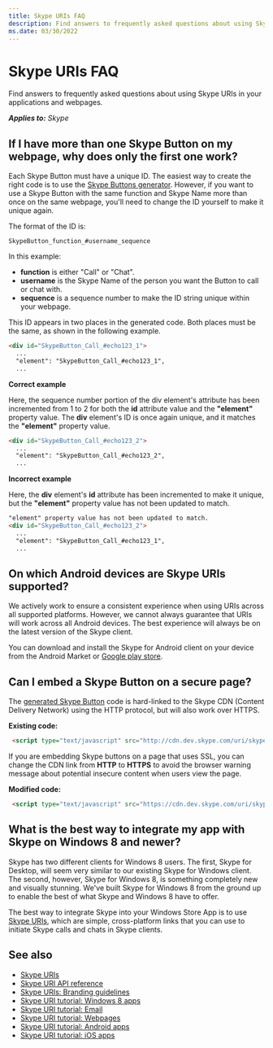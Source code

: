 ```yaml
---
title: Skype URIs FAQ
description: Find answers to frequently asked questions about using Skype URIs in your applications and webpages.
ms.date: 03/30/2022
---
```


# Skype URIs FAQ

Find answers to frequently asked questions about using Skype URIs in your applications and webpages.

 _**Applies to:** Skype_

## If I have more than one Skype Button on my webpage, why does only the first one work?

Each Skype Button must have a unique ID. The easiest way to create the right code is to use the [Skype Buttons generator](https://www.skype.com/features/skype-buttons/create-skype-buttons/).
However, if you want to use a Skype Button with the same function and Skype Name more than once on the same webpage, you'll need to change the ID yourself to make it unique again.

The format of the ID is:

 `SkypeButton_function_#username_sequence`

In this example:

* **function** is either "Call" or "Chat".
* **username** is the Skype Name of the person you want the Button to call or chat with.
* **sequence** is a sequence number to make the ID string unique within your webpage.

This ID appears in two places in the generated code. Both places must be the same, as shown in the following example.

```html
<div id="SkypeButton_Call_#echo123_1">
  ...
  "element": "SkypeButton_Call_#echo123_1",
  ...

```

 **Correct example**

Here, the sequence number portion of the div element's attribute has been incremented from 1 to 2 for both the **id** attribute value and the **"element"** property value. The **div** element's ID is once again unique, and it matches the **"element"** property value.

```html
<div id="SkypeButton_Call_#echo123_2">
  ...
  "element": "SkypeButton_Call_#echo123_2",
  ...

```

 **Incorrect example**

Here, the **div** element's **id** attribute has been incremented to make it unique, but the **"element"** property
value has not been updated to match.

```html
"element" property value has not been updated to match.
<div id="SkypeButton_Call_#echo123_2">
  ...
  "element": "SkypeButton_Call_#echo123_1",
  ...

```

## On which Android devices are Skype URIs supported?

We actively work to ensure a consistent experience when using URIs across all supported platforms. However, we cannot always guarantee that URIs will work across all Android devices. The best experience will always be on the latest version of the Skype client.

You can download and install the Skype for Android client on your device from the Android Market or [Google play store](http://market.android.com/details?id=com.skype.raider).

## Can I embed a Skype Button on a secure page?

The [generated Skype Button](https://www.skype.com/en/features/skype-buttons/create-skype-buttons/) code is hard-linked to the Skype CDN (Content Delivery Network) using the HTTP protocol, but will also work over HTTPS.

**Existing code:**

```html
 <script type="text/javascript" src="http://cdn.dev.skype.com/uri/skype-uri.js">
```

If you are embedding Skype buttons on a page that uses SSL, you can change the CDN link from **HTTP** to **HTTPS** to avoid the browser warning message about potential insecure content when users view the page.

**Modified code:**

```html
 <script type="text/javascript" src="https://cdn.dev.skype.com/uri/skype-uri.js">
```

## What is the best way to integrate my app with Skype on Windows 8 and newer?

Skype has two different clients for Windows 8 users. The first, Skype for Desktop, will seem very similar to our existing Skype for Windows client. The second, however, Skype for Windows 8, is something completely new and visually stunning. We've built Skype for Windows 8 from the ground up to enable the best of what Skype and Windows 8 have to offer.

The best way to integrate Skype into your Windows Store App is to use [Skype URIs](SkypeURIs.md), which are simple, cross-platform links that you can use to initiate Skype calls and chats in Skype clients.

## See also

* [Skype URIs](SkypeURIs.md)
* [Skype URI API reference](SkypeURIAPIReference.md)
* [Skype URIs: Branding guidelines](SkypeURIs_BrandingGuidelines.md)
* [Skype URI tutorial: Windows 8 apps](SkypeURITutorial_Windows8Apps.md)
* [Skype URI tutorial: Email](SkypeURITutorial_Email.md)
* [Skype URI tutorial: Webpages](SkypeURItutorial_Webpages.md)
* [Skype URI tutorial: Android apps](SkypeURITutorial_AndroidApps.md)
* [Skype URI tutorial: iOS apps](SkypeURITutorial_iOSApps.md)
